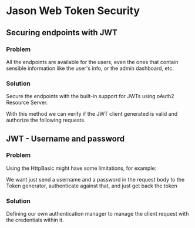 # Jason Web Token Security

## Securing endpoints with JWT

### Problem
All the endpoints are available for the users, even the ones that contain sensible information
like the user's info, or the admin dashboard, etc.

### Solution
Secure the endpoints with the built-in support for JWTs using oAuth2 Resource Server. 

With this method we can verify if the JWT client generated is valid and authorize the following requests.

## JWT - Username and password

### Problem 
Using the HttpBasic might have some limitations, for example:

We want just send a username and a password in the request body to the Token generator, authenticate against that, 
and just  get back the token

### Solution

Defining our own authentication manager to manage the client request with the credentials within it. 

